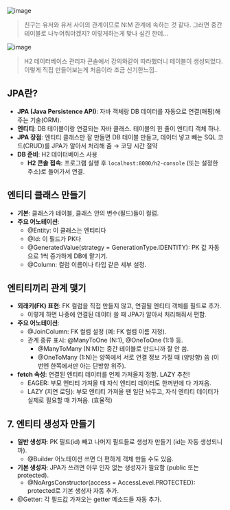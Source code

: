 ![image](https://github.com/user-attachments/assets/d4e65f85-e0c7-4eac-9672-0923c5211343)
> 친구는 유저와 유저 사이의 관계이므로 N:M 관계에 속하는 것 같다.
> 그러면 중간 테이블로 나누어줘야겠지?
> 이렇게하는게 맞나 싶긴 한데...

![image](https://github.com/user-attachments/assets/134247e0-73ee-45ff-b9df-cb5a95284275)
> H2 데이터베이스 관리자 콘솔에서 강의와같이 따라했더니 테이블이 생성되었다. 이렇게 직접 만들어보는게 처음이라 조금 신기한느낌..

## JPA란?
- **JPA (Java Persistence API)**: 자바 객체랑 DB 데이터를 자동으로 연결(매핑)해주는 기술(ORM).
- **엔티티**: DB 테이블이랑 연결되는 자바 클래스. 테이블의 한 줄이 엔티티 객체 하나.
- **JPA 장점**: 엔티티 클래스만 잘 만들면 DB 테이블 만들고, 데이터 넣고 빼는 SQL 코드(CRUD)를 JPA가 알아서 처리해 줌 → 코딩 시간 절약
- **DB 준비**: H2 데이터베이스 사용
    - **H2 콘솔 접속**: 프로그램 실행 후 `localhost:8080/h2-console` (또는 설정한 주소)로 들어가서 연결.

## 엔티티 클래스 만들기
- **기본**: 클래스가 테이블, 클래스 안의 변수(필드)들이 컬럼.
- **주요 어노테이션**:
    - @Entity: 이 클래스는 엔티티다
    - @Id: 이 필드가 PK다
    - @GeneratedValue(strategy = GenerationType.IDENTITY): PK 값 자동으로 1씩 증가하게 DB에 맡기기.
    - @Column: 컬럼 이름이나 타입 같은 세부 설정.

## 엔티티끼리 관계 맺기
- **외래키(FK) 표현**: FK 컬럼을 직접 만들지 않고, 연결될 엔티티 객체를 필드로 추가.
    - 이렇게 하면 나중에 연결된 데이터 쓸 때 JPA가 알아서 처리해줘서 편함.
- **주요 어노테이션**:
    - @JoinColumn: FK 컬럼 설정 (예: FK 컬럼 이름 지정).
    - 관계 종류 표시: @ManyToOne (N:1), @OneToOne (1:1) 등.
        - @ManyToMany (N:M)는 중간 테이블로 만드니까 잘 안 씀.
        - @OneToMany (1:N)는 양쪽에서 서로 연결 정보 가질 때 (양방향) 씀 (이번엔 한쪽에서만 아는 단방향 위주).
- **fetch 속성**: 연결된 엔티티 데이터를 언제 가져올지 정함. LAZY 추천!
    - EAGER: 부모 엔티티 가져올 때 자식 엔티티 데이터도 한꺼번에 다 가져옴.
    - LAZY (지연 로딩): 부모 엔티티 가져올 땐 일단 놔두고, 자식 엔티티 데이터가 실제로 필요할 때 가져옴. (효율적)

## 7. 엔티티 생성자 만들기
- **일반 생성자**: PK 필드(id) 빼고 나머지 필드들로 생성자 만들기 (id는 자동 생성되니까).
    - @Builder 어노테이션 쓰면 더 편하게 객체 만들 수도 있음.
- **기본 생성자**: JPA가 쓰려면 아무 인자 없는 생성자가 필요함 (public 또는 protected).
    - @NoArgsConstructor(access = AccessLevel.PROTECTED): protected로 기본 생성자 자동 추가.
- @Getter: 각 필드값 가져오는 getter 메소드들 자동 추가.
